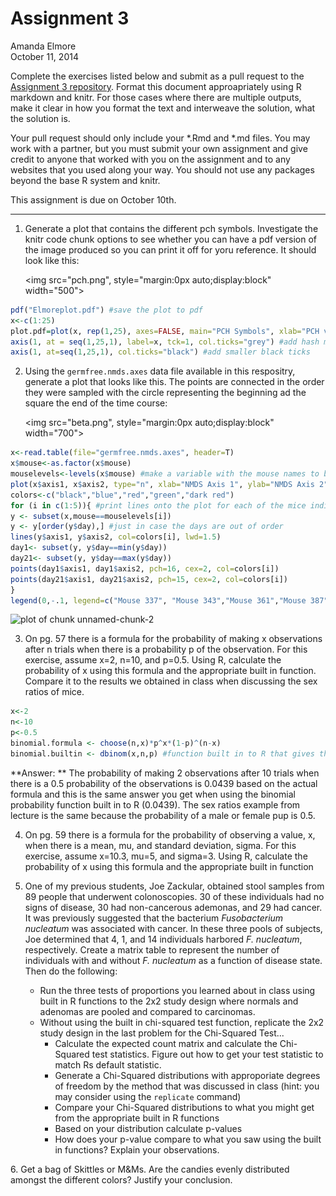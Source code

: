 # Assignment 3
Amanda Elmore  
October 11, 2014  

Complete the exercises listed below and submit as a pull request to the [Assignment 3 repository](http://www.github.com/microbialinformatics/assignment03).  Format this document approapriately using R markdown and knitr. For those cases where there are multiple outputs, make it clear in how you format the text and interweave the solution, what the solution is.

Your pull request should only include your *.Rmd and *.md files. You may work with a partner, but you must submit your own assignment and give credit to anyone that worked with you on the assignment and to any websites that you used along your way. You should not use any packages beyond the base R system and knitr.

This assignment is due on October 10th.

------

1.  Generate a plot that contains the different pch symbols. Investigate the knitr code chunk options to see whether you can have a pdf version of the image produced so you can print it off for yoru reference. It should look like this:

    <img src="pch.png", style="margin:0px auto;display:block" width="500">


```r
pdf("Elmoreplot.pdf") #save the plot to pdf
x<-c(1:25)
plot.pdf=plot(x, rep(1,25), axes=FALSE, main="PCH Symbols", xlab="PCH value", ylab="",  pch=c(1:25), cex=2)
axis(1, at = seq(1,25,1), label=x, tck=1, col.ticks="grey") #add hash marks
axis(1, at=seq(1,25,1), col.ticks="black") #add smaller black ticks
```

2.  Using the `germfree.nmds.axes` data file available in this respositry, generate a plot that looks like this. The points are connected in the order they were sampled with the circle representing the beginning ad the square the end of the time course:

    <img src="beta.png", style="margin:0px auto;display:block" width="700">

```r
x<-read.table(file="germfree.nmds.axes", header=T)
x$mouse<-as.factor(x$mouse)
mouselevels<-levels(x$mouse) #make a variable with the mouse names to be used in a for loop
plot(x$axis1, x$axis2, type="n", xlab="NMDS Axis 1", ylab="NMDS Axis 2")
colors<-c("black","blue","red","green","dark red")
for (i in c(1:5)){ #print lines onto the plot for each of the mice individually with a different color
y <- subset(x,mouse==mouselevels[i])
y <- y[order(y$day),] #just in case the days are out of order
lines(y$axis1, y$axis2, col=colors[i], lwd=1.5)
day1<- subset(y, y$day==min(y$day))
day21<- subset(y, y$day==max(y$day))
points(day1$axis1, day1$axis2, pch=16, cex=2, col=colors[i])
points(day21$axis1, day21$axis2, pch=15, cex=2, col=colors[i])
}
legend(0,-.1, legend=c("Mouse 337", "Mouse 343","Mouse 361","Mouse 387","Mouse 389"), lwd=4,col=colors)
```

![plot of chunk unnamed-chunk-2](./README_files/figure-html/unnamed-chunk-2.png) 

3.  On pg. 57 there is a formula for the probability of making x observations after n trials when there is a probability p of the observation.  For this exercise, assume x=2, n=10, and p=0.5.  Using R, calculate the probability of x using this formula and the appropriate built in function. Compare it to the results we obtained in class when discussing the sex ratios of mice.

```r
x<-2
n<-10
p<-0.5
binomial.formula <- choose(n,x)*p^x*(1-p)^(n-x)
binomial.builtin <- dbinom(x,n,p) #function built in to R that gives the probability of drawing a certain number of something from a binomial distribution (from Lecture 9)
```

**Answer: ** The probability of making 2 observations after 10 trials when there is a 0.5 probability of the observations is 0.0439 based on the actual formula and this is the same answer you get when using the binomial probability function built in to R (0.0439). The sex ratios example from lecture is the same because the probability of a male or female pup is 0.5.



4.  On pg. 59 there is a formula for the probability of observing a value, x, when there is a mean, mu, and standard deviation, sigma.  For this exercise, assume x=10.3, mu=5, and sigma=3.  Using R, calculate the probability of x using this formula and the appropriate built in function


5.  One of my previous students, Joe Zackular, obtained stool samples from 89 people that underwent colonoscopies.  30 of these individuals had no signs of disease, 30 had non-cancerous ademonas, and 29 had cancer.  It was previously suggested that the bacterium *Fusobacterium nucleatum* was associated with cancer.  In these three pools of subjects, Joe determined that 4, 1, and 14 individuals harbored *F. nucleatum*, respectively. Create a matrix table to represent the number of individuals with and without _F. nucleatum_ as a function of disease state.  Then do the following:

    * Run the three tests of proportions you learned about in class using built in R  functions to the 2x2 study design where normals and adenomas are pooled and compared to carcinomas.
    * Without using the built in chi-squared test function, replicate the 2x2 study design in the last problem for the Chi-Squared Test...
      * Calculate the expected count matrix and calculate the Chi-Squared test statistics. Figure out how to get your test statistic to match Rs default statistic.
      *	Generate a Chi-Squared distributions with approporiate degrees of freedom by the method that was discussed in class (hint: you may consider using the `replicate` command)
      * Compare your Chi-Squared distributions to what you might get from the appropriate built in R functions
      * Based on your distribution calculate p-values
      * How does your p-value compare to what you saw using the built in functions? Explain your observations.


6\.  Get a bag of Skittles or M&Ms.  Are the candies evenly distributed amongst the different colors?  Justify your conclusion.

